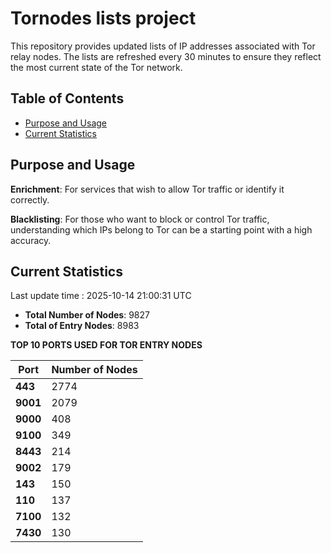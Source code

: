 # Tornodes lists project

This repository provides updated lists of IP addresses associated with Tor relay nodes. The lists are refreshed every 30 minutes to ensure they reflect the most current state of the Tor network.

## Table of Contents

- [Purpose and Usage](#purpose-and-usage)
- [Current Statistics](#current-statistics)


## Purpose and Usage

**Enrichment**: For services that wish to allow Tor traffic or identify it correctly.

**Blacklisting**: For those who want to block or control Tor traffic, understanding which IPs belong to Tor can be a starting point with a high accuracy.

## Current Statistics

Last update time : 2025-10-14 21:00:31 UTC

- **Total Number of Nodes**: 9827
- **Total of Entry Nodes**: 8983

**TOP 10 PORTS USED FOR TOR ENTRY NODES**

| **Port** | **Number of Nodes** |
|------|-----------------|
| **443**   | 2774  |
| **9001**   | 2079  |
| **9000**   | 408  |
| **9100**   | 349  |
| **8443**   | 214  |
| **9002**   | 179  |
| **143**   | 150  |
| **110**   | 137  |
| **7100**   | 132  |
| **7430**   | 130  |

